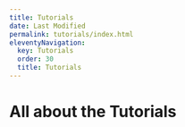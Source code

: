 ```yaml
---
title: Tutorials
date: Last Modified
permalink: tutorials/index.html
eleventyNavigation:
  key: Tutorials
  order: 30
  title: Tutorials
---
```


# All about the Tutorials
